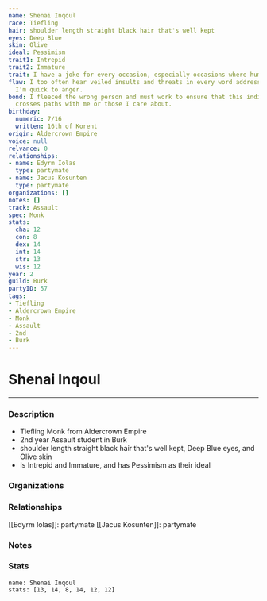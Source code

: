 ```yaml
---
name: Shenai Inqoul
race: Tiefling
hair: shoulder length straight black hair that's well kept
eyes: Deep Blue
skin: Olive
ideal: Pessimism
trait1: Intrepid
trait2: Immature
trait: I have a joke for every occasion, especially occasions where humor is inappropriate.
flaw: I too often hear veiled insults and threats in every word addressed to me, and
  I'm quick to anger.
bond: I fleeced the wrong person and must work to ensure that this individual never
  crosses paths with me or those I care about.
birthday:
  numeric: 7/16
  written: 16th of Korent
origin: Aldercrown Empire
voice: null
relvance: 0
relationships:
- name: Edyrm Iolas
  type: partymate
- name: Jacus Kosunten
  type: partymate
organizations: []
notes: []
track: Assault
spec: Monk
stats:
  cha: 12
  con: 8
  dex: 14
  int: 14
  str: 13
  wis: 12
year: 2
guild: Burk
partyID: 57
tags:
- Tiefling
- Aldercrown Empire
- Monk
- Assault
- 2nd
- Burk
---
```

# Shenai Inqoul
---
### Description
- Tiefling Monk from Aldercrown Empire
- 2nd year Assault student in Burk
- shoulder length straight black hair that's well kept, Deep Blue eyes, and Olive skin
- Is Intrepid and Immature, and has Pessimism as their ideal

### Organizations

### Relationships
[[Edyrm Iolas]]: partymate
[[Jacus Kosunten]]: partymate

### Notes

### Stats
```statblock
name: Shenai Inqoul
stats: [13, 14, 8, 14, 12, 12]
```
